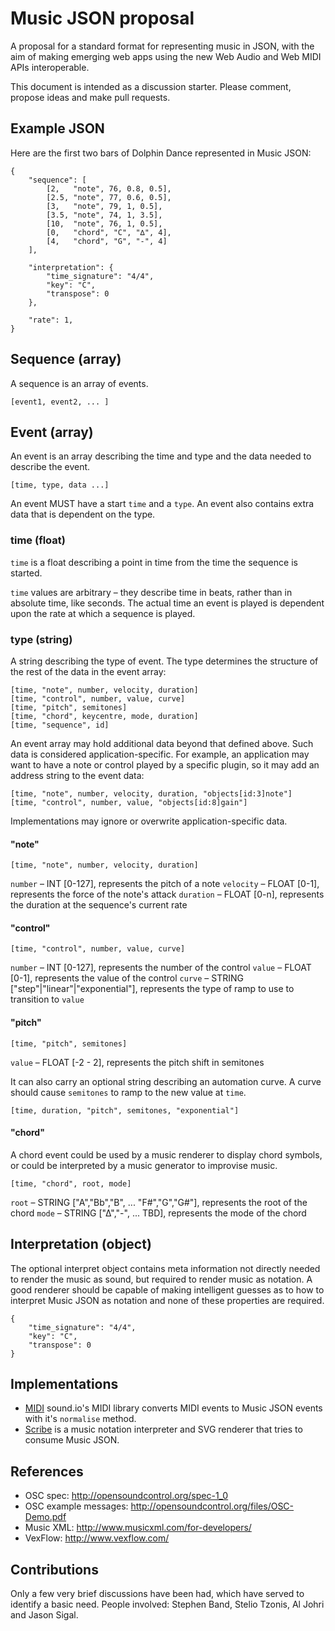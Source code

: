 # Music JSON proposal

A proposal for a standard format for representing music in JSON, with the aim of
making emerging web apps using the new Web Audio and Web MIDI APIs interoperable.

This document is intended as a discussion starter. Please comment, propose ideas and
make pull requests.


## Example JSON

Here are the first two bars of Dolphin Dance represented in Music JSON:

    {
        "sequence": [
            [2,   "note", 76, 0.8, 0.5],
            [2.5, "note", 77, 0.6, 0.5],
            [3,   "note", 79, 1, 0.5],
            [3.5, "note", 74, 1, 3.5],
            [10,  "note", 76, 1, 0.5],
            [0,   "chord", "C", "∆", 4],
            [4,   "chord", "G", "-", 4]
        ],

        "interpretation": {
            "time_signature": "4/4",
            "key": "C",
            "transpose": 0
        },

        "rate": 1,
    }

## Sequence (array)

A sequence is an array of events.

    [event1, event2, ... ]

## Event (array)

An event is an array describing the time and type and the data needed to
describe the event.

    [time, type, data ...]

An event MUST have a start <code>time</code> and a <code>type</code>.
An event also contains extra data that is dependent on the type.

### time (float)

<code>time</code> is a float describing a point in time from the time the
sequence is started.

<code>time</code> values are arbitrary – they describe time in beats, rather than
in absolute time, like seconds. The actual time an event is played is dependent
upon the rate at which a sequence is played.

### type (string)

A string describing the type of event. The type determines the structure of the
rest of the data in the event array:

    [time, "note", number, velocity, duration]
    [time, "control", number, value, curve]
    [time, "pitch", semitones]
    [time, "chord", keycentre, mode, duration]
    [time, "sequence", id]

An event array may hold additional data beyond that defined above. Such data is
considered application-specific. For example, an application may want to have
a note or control played by a specific plugin, so it may add an address string
to the event data:

    [time, "note", number, velocity, duration, "objects[id:3]note"]
    [time, "control", number, value, "objects[id:8]gain"]

Implementations may ignore or overwrite application-specific data.

#### "note"

    [time, "note", number, velocity, duration]

<code>number</code> – INT [0-127], represents the pitch of a note
<code>velocity</code> – FLOAT [0-1], represents the force of the note's attack
<code>duration</code> – FLOAT [0-n], represents the duration at the sequence's current rate

#### "control"

    [time, "control", number, value, curve]

<code>number</code> – INT [0-127], represents the number of the control
<code>value</code> – FLOAT [0-1], represents the value of the control
<code>curve</code> – STRING ["step"|"linear"|"exponential"], represents the type of ramp to use to transition to <code>value</code>

#### "pitch"

    [time, "pitch", semitones]

<code>value</code> – FLOAT [-2 - 2], represents the pitch shift in semitones

It can also carry an optional string describing an automation curve. A curve should cause
<code>semitones</code> to ramp to the new value at <code>time</code>.

    [time, duration, "pitch", semitones, "exponential"]

#### "chord"

A chord event could be used by a music renderer to display chord symbols, or could be interpreted
by a music generator to improvise music.

    [time, "chord", root, mode]

<code>root</code> – STRING ["A","Bb","B", ... "F#","G","G#"], represents the root of the chord
<code>mode</code> – STRING ["∆","-", ... TBD], represents the mode of the chord

## Interpretation (object)

The optional interpret object contains meta information not directly needed to render the
music as sound, but required to render music as notation. A good renderer should
be capable of making intelligent guesses as to how to interpret Music JSON as
notation and none of these properties are required.

    {
        "time_signature": "4/4",
        "key": "C",
        "transpose": 0
    }

## Implementations

- <a href="http://github.com/sound-io/midi">MIDI</a> sound.io's MIDI library converts MIDI events to Music JSON events with it's <code>normalise</code> method.
- <a href="http://labs.cruncher.ch/scribe/">Scribe</a> is a music notation
interpreter and SVG renderer that tries to consume Music JSON.

## References

- OSC spec: <a href="http://opensoundcontrol.org/spec-1_0">http://opensoundcontrol.org/spec-1_0</a>
- OSC example messages: <a href="http://opensoundcontrol.org/files/OSC-Demo.pdf">http://opensoundcontrol.org/files/OSC-Demo.pdf</a>
- Music XML: <a href="http://www.musicxml.com/for-developers/">http://www.musicxml.com/for-developers/</a>
- VexFlow: <a href="http://www.vexflow.com/">http://www.vexflow.com/</a>

## Contributions

Only a few very brief discussions have been had, which have served to identify a
basic need. People involved: Stephen Band, Stelio Tzonis, Al Johri and Jason Sigal.
